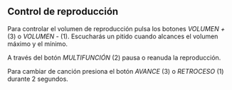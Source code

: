 ## Control de reproducción

Para controlar el volumen de reproducción pulsa los botones *VOLUMEN +* (3) o *VOLUMEN -* (1). Escucharás un pitido cuando alcances el volumen máximo y el mínimo.

A través del botón *MULTIFUNCIÓN* (2) pausa o reanuda la reproducción.

Para cambiar de canción presiona el botón *AVANCE* (3) o *RETROCESO* (1) durante 2 segundos.


